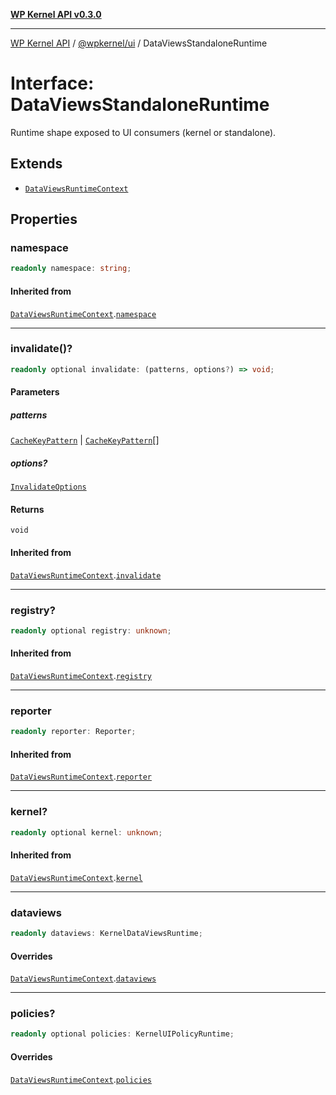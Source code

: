 [**WP Kernel API v0.3.0**](../../../README.md)

---

[WP Kernel API](../../../README.md) / [@wpkernel/ui](../README.md) / DataViewsStandaloneRuntime

# Interface: DataViewsStandaloneRuntime

Runtime shape exposed to UI consumers (kernel or standalone).

## Extends

- [`DataViewsRuntimeContext`](DataViewsRuntimeContext.md)

## Properties

### namespace

```ts
readonly namespace: string;
```

#### Inherited from

[`DataViewsRuntimeContext`](DataViewsRuntimeContext.md).[`namespace`](DataViewsRuntimeContext.md#namespace)

---

### invalidate()?

```ts
readonly optional invalidate: (patterns, options?) => void;
```

#### Parameters

##### patterns

[`CacheKeyPattern`](../../../core/src/type-aliases/CacheKeyPattern.md) | [`CacheKeyPattern`](../../../core/src/type-aliases/CacheKeyPattern.md)[]

##### options?

[`InvalidateOptions`](../../../core/src/type-aliases/InvalidateOptions.md)

#### Returns

`void`

#### Inherited from

[`DataViewsRuntimeContext`](DataViewsRuntimeContext.md).[`invalidate`](DataViewsRuntimeContext.md#invalidate)

---

### registry?

```ts
readonly optional registry: unknown;
```

#### Inherited from

[`DataViewsRuntimeContext`](DataViewsRuntimeContext.md).[`registry`](DataViewsRuntimeContext.md#registry)

---

### reporter

```ts
readonly reporter: Reporter;
```

#### Inherited from

[`DataViewsRuntimeContext`](DataViewsRuntimeContext.md).[`reporter`](DataViewsRuntimeContext.md#reporter)

---

### kernel?

```ts
readonly optional kernel: unknown;
```

#### Inherited from

[`DataViewsRuntimeContext`](DataViewsRuntimeContext.md).[`kernel`](DataViewsRuntimeContext.md#kernel)

---

### dataviews

```ts
readonly dataviews: KernelDataViewsRuntime;
```

#### Overrides

[`DataViewsRuntimeContext`](DataViewsRuntimeContext.md).[`dataviews`](DataViewsRuntimeContext.md#dataviews)

---

### policies?

```ts
readonly optional policies: KernelUIPolicyRuntime;
```

#### Overrides

[`DataViewsRuntimeContext`](DataViewsRuntimeContext.md).[`policies`](DataViewsRuntimeContext.md#policies)
